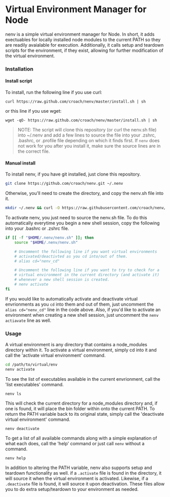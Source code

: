 # Virtual Environment Manager for Node

nenv is a simple virtual environment manager for Node. In short, it adds
exectuables for locally installed node modules to the current PATH so
they are readily avaialable for execution. Additionally, it calls setup
and teardown scripts for the environment, if they exist, allowing for
further modification of the virtual environment.

### Installation

#### Install script

To install, run the following line if you use curl:

```
curl https://raw.github.com/croach/nenv/master/install.sh | sh
```

or this line if you use wget:

```
wget -qO- https://raw.github.com/croach/nenv/master/install.sh | sh
```

> NOTE: The script will clone this repository (or curl the nenv.sh file) into 
~/.nenv and add a few lines to source the file into your .zshrc, .bashrc, or 
.profile file depending on which it finds first. If `nenv` does not work for
you after you install it, make sure the source lines are in the correct file.

#### Manual install 

To install nenv, if you have git installed, just clone this repository.

```bash
git clone https://github.com/croach/nenv.git ~/.nenv
```

Otherwise, you'll need to create the directory, and copy the nenv.sh file into it.

```bash
mkdir ~/.nenv && curl -O https://raw.githubusercontent.com/croach/nenv/master/nenv.sh
```

To activate nenv, you just need to source the nenv.sh file. To do this
automatically everytime you begin a new shell session, copy the following
into your .bashrc or .zshrc file.

```bash
if [[ -f "$HOME/.nenv/nenv.sh" ]]; then
    source "$HOME/.nenv/nenv.sh"

    # Uncomment the following line if you want virtual environments
    # activated/deactivted as you cd into/out of them.
    # alias cd="nenv_cd"

    # Uncomment the following line if you want to try to check for a
    # virtual environment in the current directory (and activate it)
    # whenever a new shell session is created.
    # nenv activate
fi
```

If you would like to automatically activate and deactivate virtual envrionments
as you `cd` into them and out of them, just uncomment the `alias cd="nenv_cd"`
line in the code above. Also, if you'd like to activate an environment when
creating a new shell session, just uncomment the `nenv actiavate` line as well.

### Usage

A virtual environment is any directory that contains a node_modules directory
within it. To activate a virtual environment, simply cd into it and call the
'activate virtual environment' command.

```bash
cd /path/to/virtual/env
nenv activate
```

To see the list of executables available in the current envrionment, call the
'list executables' command.

```
nenv ls
```

This will check the current directory for a node_modules directory and, if
one is found, it will place the bin folder within onto the current PATH.
To return the PATH variable back to its original state, simply call the
'deactivate virtual environment' command.

```
nenv deactivate
```

To get a list of all available commands along with a simple explanation of
what each does, call the 'help' command or just call `nenv` without a command.

```
nenv help
```

In addition to altering the PATH variable, nenv also supports setup and
teardown functionality as well. if a `.activate` file is found in the directory,
it will source it when the virtual environment is activated. Likewise, if a
`.deactivate` file is found, it will source it upon deactivation. These files
allow you to do extra setup/teardown to your environment as needed.
